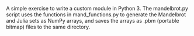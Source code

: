 A simple exercise to write a custom module in Python 3. The mandelbrot.py script uses the
functions in mand_functions.py to generate the Mandelbrot and Julia sets as NumPy
arrays, and saves the arrays as .pbm (portable bitmap) files to the same directory.
